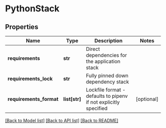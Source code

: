 # PythonStack

## Properties
Name | Type | Description | Notes
------------ | ------------- | ------------- | -------------
**requirements** | **str** | Direct dependencies for the application stack |
**requirements_lock** | **str** | Fully pinned down dependency stack |
**requirements_format** | **list[str]** | Lockfile format - defaults to pipenv if not explicitly specified  | [optional]

[[Back to Model list]](../README.md#documentation-for-models) [[Back to API list]](../README.md#documentation-for-api-endpoints) [[Back to README]](../README.md)

